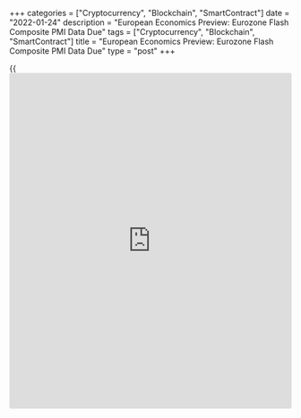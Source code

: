 +++
categories = ["Cryptocurrency", "Blockchain", "SmartContract"]
date = "2022-01-24"
description = "European Economics Preview: Eurozone Flash Composite PMI Data Due"
tags = ["Cryptocurrency", "Blockchain", "SmartContract"]
title = "European Economics Preview: Eurozone Flash Composite PMI Data Due"
type = "post"
+++

{{<iframe id="large-banner" src="https://www.bounty.group/#slide=4.0" width="100%" height="600" scrolling="no" style="border: 0px solid rgb(216, 221, 230); border-radius: 3px;">}}

Purchasing Managers' survey results from euro area are due on Monday,
headlining a light day for the European economic [news](https://www.letsplayfx.com/blog/forex-news-website/).

At 3.15 am ET, IHS Markit releases France flash Purchasing Managers'
survey results. The flash composite output index is forecast to fall to
54.5 in January from 55.8 in the previous month.

At 3.30 am ET, Germany flash composite PMI survey data is due.
Economists expect the indicator to drop to 49.2 in January from 49.9 a
month ago.

Half an hour later, IHS Markit is scheduled to issue Eurozone flash PMI
report. The composite output index is seen at 52.6 in January, down from
53.3 a month ago.

At 4.30 am ET, UK Markit/CIPS composite PMI survey results are due.
Economists forecast the index to rise to 55.0 in January from 53.6 in
December.

At 6.00 am ET, Bundesbank is set to issue monthly report.

For comments and feedback [contact](https://www.playgroundfx.com/contact/): editorial@rtt[news](https://www.letsplayfx.com/blog/forex-news-website/).com

[Economic News][1]

 **What parts of the world are seeing the best (and worst) economic
performances lately? Click[here][2] to check out our [Econ Scorecard][2]
and find out! See up-to-the-moment [ranking](https://www.playgroundfx.com/blog/crypto-exchange-ranking/)s for the best and worst
performers in [GDP][3], [unemployment rate][4], [inflation][5] and much
more.**

   1. www.rtt[news](https://www.letsplayfx.com/blog/forex-news-website/).com/Content/EconomicNews.aspx
   2. www.rtt[news](https://www.letsplayfx.com/blog/forex-news-website/).com/economic-scorecard/world-rank/retail-sales/highest-performance.aspx
   3. www.rtt[news](https://www.letsplayfx.com/blog/forex-news-website/).com/economic-scorecard/world-rank/GDP/highest-performance.aspx
   4. www.rtt[news](https://www.letsplayfx.com/blog/forex-news-website/).com/economic-scorecard/world-rank/unemployment-rate/lowest-performance.aspx
   5. www.rtt[news](https://www.letsplayfx.com/blog/forex-news-website/).com/economic-scorecard/world-rank/CPI/highest-performance.aspx